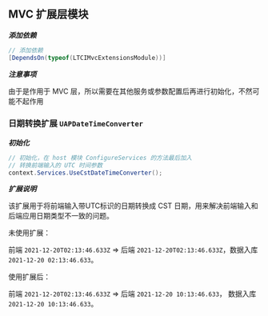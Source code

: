 ﻿## MVC 扩展层模块

***添加依赖***

```c#
// 添加依赖
[DependsOn(typeof(LTCIMvcExtensionsModule))]
```

***注意事项***

由于是作用于 MVC 层，所以需要在其他服务或参数配置后再进行初始化，不然可能不起作用

### 日期转换扩展 `UAPDateTimeConverter`

***初始化***

```c#
// 初始化，在 host 模块 ConfigureServices 的方法最后加入
// 转换前端输入的 UTC 时间参数
context.Services.UseCstDateTimeConverter();
```

***扩展说明***

该扩展用于将前端输入带UTC标识的日期转换成 CST 日期，用来解决前端输入和后端应用日期类型不一致的问题。

未使用扩展：

前端 `2021-12-20T02:13:46.633Z` => 后端 `2021-12-20T02:13:46.633Z`，数据入库 `2021-12-20 02:13:46.633`。

使用扩展后：

前端 `2021-12-20T02:13:46.633Z` => 后端 `2021-12-20 10:13:46.633`， 数据入库 `2021-12-20 10:13:46.633`。